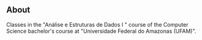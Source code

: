 <h2>About</h2>

Classes in the "Análise e Estruturas de Dados I " course of the Computer Science bachelor's course at "Universidade Federal do Amazonas (UFAM)".